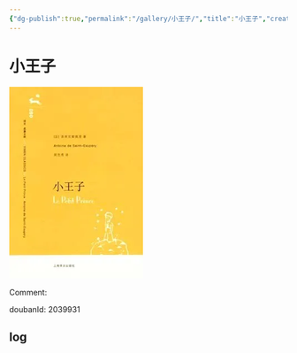 ```yaml
---
{"dg-publish":true,"permalink":"/gallery/小王子/","title":"小王子","created":"2025-05-29T16:52:44.170+08:00"}
---
```



# 小王子

![image](https://raw.githubusercontent.com/hiraethecho/picx-images-hosting/master/picgo/20250529165243.webp)

Comment: 



doubanId: 2039931

## log

